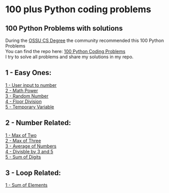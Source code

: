 # 100 plus Python coding problems
## 100 Python Problems with solutions <br>
During the <a href="https://github.com/ossu/computer-science" target="_blank">OSSU CS Degree</a> the community recommended this 100 Python Problems <br>
You can find the repo here: <a href="https://github.com/ProgrammingHero1/100-plus-python-coding-problems-with-solutions" target="_blank">100 Python Coding Problems</a> <br>
I try to solve all problems and share my solutions in my repo.

## 1 - Easy Ones:<br>
<a href="https://github.com/kubicodes/100-plus-python-coding-problems/blob/master/1%20-%20Easy%20Ones/1_user_input_to_number.py">1 - User input to number</a><br>
<a href="https://github.com/kubicodes/100-plus-python-coding-problems/blob/master/1%20-%20Easy%20Ones/2_math_power.py">2 - Math Power</a><br>
<a href="https://github.com/kubicodes/100-plus-python-coding-problems/blob/master/1%20-%20Easy%20Ones/3-random-number.py">3 - Random Number</a><br>
<a href="https://github.com/kubicodes/100-plus-python-coding-problems/blob/master/1%20-%20Easy%20Ones/4_floor_division.py">4 - Floor Division</a><br>
<a href="https://github.com/kubicodes/100-plus-python-coding-problems/blob/master/1%20-%20Easy%20Ones/5_temporary_variable.py">5 - Temporary Variable</a><br>

## 2 - Number Related:<br>
<a href="https://github.com/kubicodes/100-plus-python-coding-problems/blob/master/2-Number-Related/1_max_of_two.py">1 - Max of Two</a><br>
<a href="https://github.com/kubicodes/100-plus-python-coding-problems/blob/master/2-Number-Related/2_max_of_three.py">2 - Max of Three</a><br>
<a href="https://github.com/kubicodes/100-plus-python-coding-problems/blob/master/2-Number-Related/3_average_of_numbers.py">3 - Average of Numbers</a><br>
<a href="https://github.com/kubicodes/100-plus-python-coding-problems/blob/master/2-Number-Related/4_divisible_by_3_and_5.py">4 - Divisble by 3 and 5</a><br>
<a href="https://github.com/kubicodes/100-plus-python-coding-problems/blob/master/2-Number-Related/5_sum_of_digits.py">5 - Sum of Digits</a><br>

## 3 - Loop Related:<br>
<a href="https://github.com/kubicodes/100-plus-python-coding-problems/blob/master/3%20-%20Loop%20Related/1_sum_of_elements.py">1 - Sum of Elements</a><br>
